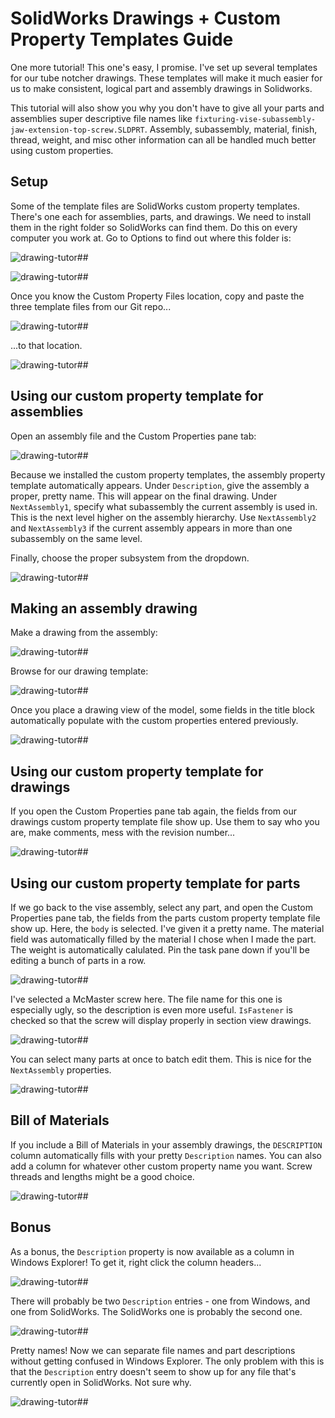 # SolidWorks Drawings + Custom Property Templates Guide 

One more tutorial! This one's easy, I promise. I've set up several templates for our tube notcher drawings. These templates will make it much easier for us to make consistent, logical part and assembly drawings in Solidworks.

This tutorial will also show you why you don't have to give all your parts and assemblies super descriptive file names like `fixturing-vise-subassembly-jaw-extension-top-screw.SLDPRT`. Assembly, subassembly, material, finish, thread, weight, and misc other information can all be handled much better using custom properties.

## Setup

Some of the template files are SolidWorks custom property templates. There's one each for assemblies, parts, and drawings. We need to install them in the right folder so SolidWorks can find them. Do this on every computer you work at. Go to Options to find out where this folder is: 

![drawing-tutor##](https://s3.amazonaws.com/tube-notcher/drawing-tutorial/drawing-tutor01.png)

![drawing-tutor##](https://s3.amazonaws.com/tube-notcher/drawing-tutorial/drawing-tutor02.png)

Once you know the Custom Property Files location, copy and paste the three template files from our Git repo...

![drawing-tutor##](https://s3.amazonaws.com/tube-notcher/drawing-tutorial/drawing-tutor03.png)

...to that location. 

![drawing-tutor##](https://s3.amazonaws.com/tube-notcher/drawing-tutorial/drawing-tutor04.png)

## Using our custom property template for assemblies

Open an assembly file and the Custom Properties pane tab:

![drawing-tutor##](https://s3.amazonaws.com/tube-notcher/drawing-tutorial/drawing-tutor05.png)

Because we installed the custom property templates, the assembly property template automatically appears. Under `Description`, give the assembly a proper, pretty name. This will appear on the final drawing. Under `NextAssembly1`, specify what subassembly the current assembly is used in. This is the next level higher on the assembly hierarchy. Use `NextAssembly2` and `NextAssembly3` if the current assembly appears in more than one subassembly on the same level. 

Finally, choose the proper subsystem from the dropdown.

![drawing-tutor##](https://s3.amazonaws.com/tube-notcher/drawing-tutorial/drawing-tutor06.png)

## Making an assembly drawing

Make a drawing from the assembly: 

![drawing-tutor##](https://s3.amazonaws.com/tube-notcher/drawing-tutorial/drawing-tutor07.png)

Browse for our drawing template: 

![drawing-tutor##](https://s3.amazonaws.com/tube-notcher/drawing-tutorial/drawing-tutor09.png)

Once you place a drawing view of the model, some fields in the title block automatically populate with the custom properties entered previously. 

![drawing-tutor##](https://s3.amazonaws.com/tube-notcher/drawing-tutorial/drawing-tutor10.png)

## Using our custom property template for drawings

If you open the Custom Properties pane tab again, the fields from our drawings custom property template file show up. Use them to say who you are, make comments, mess with the revision number...

![drawing-tutor##](https://s3.amazonaws.com/tube-notcher/drawing-tutorial/drawing-tutor11.png)

## Using our custom property template for parts

If we go back to the vise assembly, select any part, and open the Custom Properties pane tab, the fields from the parts custom property template file show up. Here, the `body` is selected. I've given it a pretty name. The material field was automatically filled by the material I chose when I made the part. The weight is automatically calulated. Pin the task pane down if you'll be editing a bunch of parts in a row.

![drawing-tutor##](https://s3.amazonaws.com/tube-notcher/drawing-tutorial/drawing-tutor12.png)

I've selected a McMaster screw here. The file name for this one is especially ugly, so the description is even more useful. `IsFastener` is checked so that the screw will display properly in section view drawings. 

![drawing-tutor##](https://s3.amazonaws.com/tube-notcher/drawing-tutorial/drawing-tutor14.png)

You can select many parts at once to batch edit them. This is nice for the `NextAssembly` properties. 

![drawing-tutor##](https://s3.amazonaws.com/tube-notcher/drawing-tutorial/drawing-tutor15.png)

## Bill of Materials

If you include a Bill of Materials in your assembly drawings, the `DESCRIPTION` column automatically fills with your pretty `Description` names. You can also add a column for whatever other custom property name you want. Screw threads and lengths might be a good choice.

![drawing-tutor##](https://s3.amazonaws.com/tube-notcher/drawing-tutorial/drawing-tutor16.png)

## Bonus 

As a bonus, the `Description` property is now available as a column in Windows Explorer! To get it, right click the column headers...

![drawing-tutor##](https://s3.amazonaws.com/tube-notcher/drawing-tutorial/drawing-tutor20.png)

There will probably be two `Description` entries - one from Windows, and one from SolidWorks. The SolidWorks one is probably the second one.

![drawing-tutor##](https://s3.amazonaws.com/tube-notcher/drawing-tutorial/drawing-tutor18.png)

Pretty names! Now we can separate file names and part descriptions without getting confused in Windows Explorer. The only problem with this is that the `Description` entry doesn't seem to show up for any file that's currently open in SolidWorks. Not sure why.

![drawing-tutor##](https://s3.amazonaws.com/tube-notcher/drawing-tutorial/drawing-tutor19.png)